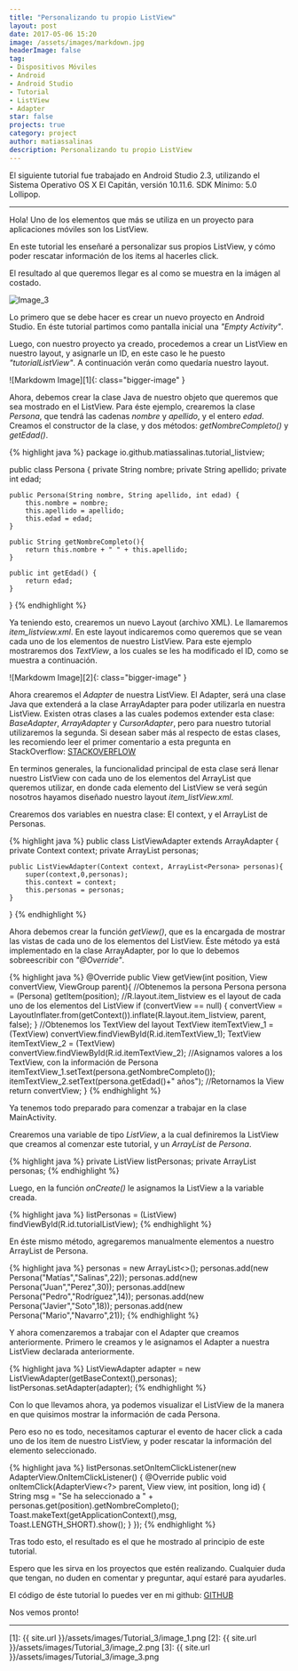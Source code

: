 ```yaml
---
title: "Personalizando tu propio ListView"
layout: post
date: 2017-05-06 15:20
image: /assets/images/markdown.jpg
headerImage: false
tag:
- Dispositivos Móviles
- Android
- Android Studio
- Tutorial
- ListView
- Adapter
star: false
projects: true
category: project
author: matiassalinas
description: Personalizando tu propio ListView
---
```


El siguiente tutorial fue trabajado en Android Studio 2.3, utilizando el Sistema Operativo OS X El Capitán, versión 10.11.6. SDK Mínimo: 5.0 Lollipop.

---

Hola! Uno de los elementos que más se utiliza en un proyecto para aplicaciones móviles son los ListView.

<div class="side-by-side">
   <div class="toleft">
        <p>En este tutorial les enseñaré a personalizar sus propios ListView, y cómo poder rescatar información de los items al hacerles click.</p>
        <p>El resultado al que queremos llegar es al como se muestra en la imágen al costado.</p>
    </div>
    <div class="toright">
        <img class="image" src="{{ site.url }}/assets/images/Tutorial_3/image_3.png" alt="Image_3">
    </div>
</div>

Lo primero que se debe hacer es crear un nuevo proyecto en Android Studio. En éste tutorial partimos como pantalla inicial una <i>"Empty Activity"</i>.

Luego, con nuestro proyecto ya creado, procedemos a crear un ListView en nuestro layout, y asignarle un ID, en este caso le he puesto <i>"tutorialListView"</i>. A continuación verán como quedaría nuestro layout.

![Markdowm Image][1]{: class="bigger-image" }

Ahora, debemos crear la clase Java de nuestro objeto que queremos que sea mostrado en el ListView. Para éste ejemplo, crearemos la clase <i>Persona</i>, que tendrá las cadenas <i>nombre</i> y <i>apellido</i>, y el entero <i>edad</i>. Creamos el constructor de la clase, y dos métodos: <i>getNombreCompleto()</i> y <i>getEdad()</i>.

{% highlight java %}
package io.github.matiassalinas.tutorial_listview;

public class Persona {
    private String nombre;
    private String apellido;
    private int edad;

    public Persona(String nombre, String apellido, int edad) {
        this.nombre = nombre;
        this.apellido = apellido;
        this.edad = edad;
    }

    public String getNombreCompleto(){
        return this.nombre + " " + this.apellido;
    }

    public int getEdad() {
        return edad;
    }

}
{% endhighlight %}

Ya teniendo esto, crearemos un nuevo Layout (archivo XML). Le llamaremos <i>item_listview.xml</i>. En este layout indicaremos como queremos que se vean cada uno de los elementos de nuestro ListView. Para este ejemplo mostraremos dos <i>TextView</i>, a los cuales se les ha modificado el ID, como se muestra a continuación.

![Markdowm Image][2]{: class="bigger-image" }

Ahora crearemos el <i>Adapter</i> de nuestra ListView. El Adapter, será una clase Java que extenderá a la clase ArrayAdapter para poder utilizarla en nuestra ListView. Existen otras clases a las cuales podemos extender esta clase: <i>BaseAdapter</i>, <i>ArrayAdapter</i> y <i>CursorAdapter</i>, pero para nuestro tutorial utilizaremos la segunda. Si desean saber más al respecto de estas clases, les recomiendo leer el primer comentario a esta pregunta en StackOverflow: [STACKOVERFLOW](http://stackoverflow.com/questions/16796182/whats-the-difference-between-baseadapter-and-arrayadapter)

En terminos generales, la funcionalidad principal de esta clase será llenar nuestro ListView con cada uno de los elementos del ArrayList que queremos utilizar, en donde cada elemento del ListView se verá según nosotros hayamos diseñado nuestro layout <i>item_listView.xml</i>.

Crearemos dos variables en nuestra clase: El context, y el ArrayList de Personas.

{% highlight java %}
public class ListViewAdapter extends ArrayAdapter {
    private Context context;
    private ArrayList<Persona> personas;

    public ListViewAdapter(Context context, ArrayList<Persona> personas){
        super(context,0,personas);
        this.context = context;
        this.personas = personas;
    }
}
{% endhighlight %}

Ahora debemos crear la función <i>getView()</i>, que es la encargada de mostrar las vistas de cada uno de los elementos del ListView. Éste método ya está implementado en la clase ArrayAdapter, por lo que lo debemos sobreescribir con <i>"@Override"</i>.

{% highlight java %}
@Override
public View getView(int position, View convertView, ViewGroup parent){
    //Obtenemos la persona
    Persona persona = (Persona) getItem(position);
    //R.layout.item_listview es el layout de cada uno de los elementos del ListView
    if (convertView == null) {
        convertView = LayoutInflater.from(getContext()).inflate(R.layout.item_listview, parent, false);
    }
    //Obtenemos los TextView del layout
    TextView itemTextView_1 = (TextView) convertView.findViewById(R.id.itemTextView_1);
    TextView itemTextView_2 = (TextView) convertView.findViewById(R.id.itemTextView_2);
    //Asignamos valores a los TextView, con la información de Persona
    itemTextView_1.setText(persona.getNombreCompleto());
    itemTextView_2.setText(persona.getEdad()+" años");
    //Retornamos la View
    return convertView;
}
{% endhighlight %}

Ya tenemos todo preparado para comenzar a trabajar en la clase MainActivity.

Crearemos una variable de tipo <i>ListView</i>, a la cual definiremos la ListView que creamos al comenzar este tutorial, y un <i>ArrayList</i> de <i>Persona</i>.

{% highlight java %}
private ListView listPersonas;
private ArrayList<Persona> personas;
{% endhighlight %}

Luego, en la función <i>onCreate()</i> le asignamos la ListView a la variable creada.

{% highlight java %}
listPersonas = (ListView) findViewById(R.id.tutorialListView);
{% endhighlight %}

En éste mismo método, agregaremos manualmente elementos a nuestro ArrayList de Persona.

{% highlight java %}
personas = new ArrayList<>();
personas.add(new Persona("Matías","Salinas",22));
personas.add(new Persona("Juan","Perez",30));
personas.add(new Persona("Pedro","Rodríguez",14));
personas.add(new Persona("Javier","Soto",18));
personas.add(new Persona("Mario","Navarro",21));
{% endhighlight %}

Y ahora comenzaremos a trabajar con el Adapter que creamos anteriormente. Primero le creamos y le asignamos el Adapter a nuestra ListView declarada anteriormente.

{% highlight java %}
ListViewAdapter adapter = new ListViewAdapter(getBaseContext(),personas);
listPersonas.setAdapter(adapter);
{% endhighlight %}

Con lo que llevamos ahora, ya podemos visualizar el ListView de la manera en que quisimos mostrar la información de cada Persona.

Pero eso no es todo, necesitamos capturar el evento de hacer click a cada uno de los item de nuestro ListView, y poder rescatar la información del elemento seleccionado.

{% highlight java %}
listPersonas.setOnItemClickListener(new AdapterView.OnItemClickListener() {
    @Override
    public void onItemClick(AdapterView<?> parent, View view, int position, long id) {
        String msg = "Se ha seleccionado a " + personas.get(position).getNombreCompleto();
        Toast.makeText(getApplicationContext(),msg, Toast.LENGTH_SHORT).show();
    }
});
{% endhighlight %}

Tras todo esto, el resultado es el que he mostrado al principio de este tutorial.

Espero que les sirva en los proyectos que estén realizando. Cualquier duda que tengan, no duden en comentar y preguntar, aquí estaré para ayudarles.

El código de éste tutorial lo puedes ver en mi github: [GITHUB](https://github.com/matiassalinas/ListView-con-ArrayAdapter#listview-con-arrayadapter)

Nos vemos pronto!

---

[1]: {{ site.url }}/assets/images/Tutorial_3/image_1.png
[2]: {{ site.url }}/assets/images/Tutorial_3/image_2.png
[3]: {{ site.url }}/assets/images/Tutorial_3/image_3.png